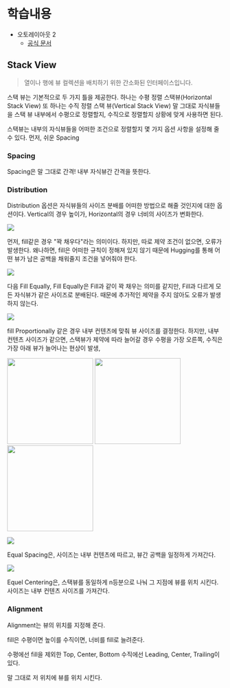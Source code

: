 # 학습내용
- 오토레이아웃 2
    - [공식 문서](https://developer.apple.com/documentation/uikit/uistackview)

## Stack View
> 열이나 행에 뷰 컬렉션을 배치하기 위한 간소화된 인터페이스입니다.

스택 뷰는 기본적으로 두 가지 틀을 제공한다. 하나는 수평 정렬 스택뷰(Horizontal Stack View) 또 하나는 수직 정렬 스택 뷰(Vertical Stack View) 말 그대로 자식뷰들을 스택 뷰 내부에서 수평으로 정렬할지, 수직으로 정렬할지 상황에 맞게 사용하면 된다.

스택뷰는 내부의 자식뷰들을 어떠한 조건으로 정렬할지 몇 가지 옵션 사항을 설정해 줄 수 있다. 
먼저, 쉬운 Spacing

### Spacing

Spacing은 말 그대로 간격! 내부 자식뷰간 간격을 뜻한다.

### Distribution

Distribution 옵션은 자식뷰들의 사이즈 분배를 어떠한 방법으로 해줄 것인지에 대한 옵션이다.
Vertical의 경우 높이가, Horizontal의 경우 너비의 사이즈가 변화한다.

![](https://i.imgur.com/uRZGoPG.png)

먼저, fill같은 경우 "꽉 채우다"라는 의미이다. 하지만, 따로 제약 조건이 없으면, 오류가 발생한다. 왜나하면, fill은 어떠한 규칙이 정해져 있지 않기 때문에 Hugging를 통해 어떤 뷰가 남은 공백을 채워줄지 조건을 넣어줘야 한다. 

![](https://i.imgur.com/E3NHy6o.png)

다음 Fill Equally,
Fill Equally은 Fill과 같이 꽉 채우는 의미를 같지만, Fill과 다르게 모든 자식뷰가 같은 사이즈로 분배된다. 때문에 추가적인 제약을 주지 않아도 오류가 발생하지 않는다.

![](https://i.imgur.com/MNKfRp9.png)

fill Proportionally 같은 경우 내부 컨텐츠에 맞춰 뷰 사이즈를 결정한다. 하지만, 내부 컨텐츠 사이즈가 같으면, 스택뷰가 제약에 따라 늘어갈 경우 수평을 가장 오른쪽, 수직은 가장 아래 뷰가 늘어나는 현상이 발생,

<img src="https://i.imgur.com/Cfw2TTa.png" width="200">
<img src="" width="200">
<img src="https://i.imgur.com/BOKyOvm.png" width="200">

![](https://i.imgur.com/6UNAuvD.png)

Equal Spacing은, 사이즈는 내부 컨텐츠에 따르고, 뷰간 공백을 일정하게 가져간다.

![](https://i.imgur.com/NI64qu0.png)

Equel Centering은, 스택뷰를 동일하게 n등분으로 나눠 그 지점에 뷰를 위치 시킨다. 사이즈는 내부 컨텐츠 사이즈를 가져간다.

### Alignment

Alignment는 뷰의 위치를 지정해 준다.

fill은 수평이면 높이를 수직이면, 너비를 fill로 늘려준다.

수평에선 fill을 제외한 Top, Center, Bottom
수직에선 Leading, Center, Trailing이 있다.

말 그대로 저 위치에 뷰를 위치 시킨다.



